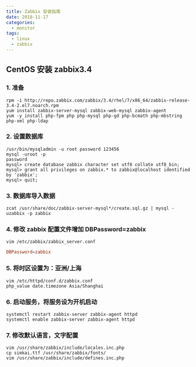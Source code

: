 ```yaml
---
title: Zabbix 安装指南
date: 2018-11-17
categories:
  - monitor
tags:
  - linux
  - zabbix
---
```


<!-- more -->

## CentOS 安装 zabbix3.4
### 1. 准备
```shell
rpm -i http://repo.zabbix.com/zabbix/3.4/rhel/7/x86_64/zabbix-release-3.4-2.el7.noarch.rpm
yum install zabbix-server-mysql zabbix-web-mysql zabbix-agent
yum -y install php-fpm php php-mysql php-gd php-bcmath php-mbstring php-xml php-ldap
```
### 2. 设置数据库
```mysql
/usr/bin/mysqladmin -u root password 123456
mysql -uroot -p
password
mysql> create database zabbix character set utf8 collate utf8_bin;
mysql> grant all privileges on zabbix.* to zabbix@localhost identified by 'zabbix';
mysql> quit;
```
### 3. 数据库导入数据
```shell
zcat /usr/share/doc/zabbix-server-mysql*/create.sql.gz | mysql -uzabbix -p zabbix
```
### 4. 修改 zabbix 配置文件增加 DBPassword=zabbix
```shell
vim /etc/zabbix/zabbix_server.conf
```
```conf
DBPassword=zabbix
```
### 5. 将时区设置为：亚洲/上海
```shell
vim /etc/httpd/conf.d/zabbix.conf
php_value date.timezone Asia/Shanghai
```
### 6. 启动服务，将服务设为开机启动
```shell
systemctl restart zabbix-server zabbix-agent httpd
systemctl enable zabbix-server zabbix-agent httpd
```
### 7. 修改默认语言，文字配置
```
vim /usr/share/zabbix/include/locales.inc.php
cp simkai.ttf /usr/share/zabbix/fonts/
vim /usr/share/zabbix/include/defines.inc.php
```